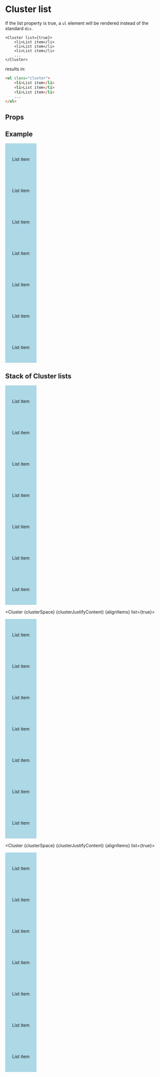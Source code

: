 <script lang="ts">
	import type { Space, JustifyContent, AlignItems } from '$lib/types';
	import Cluster from '$lib/Cluster/index.svelte';
	import Stack from '$lib/Stack/index.svelte';
	import SqueezeContainer from '$lib/SqueezeContainer/index.svelte';
	import PropSelect from '$lib/PropSelect/index.svelte';

	import {
		space_options,
		justify_content_options,
		align_items_options
	} from '../../preview-content/options';

	let clusterSpace: Space = 'var(--s-1)';
	let clusterJustifyContent: JustifyContent = 'flex-start';
	let alignItems: AlignItems = 'center';
</script>

<style>
	.item {
		display: flex;
		align-items: center;
		justify-content: center;
		width: 100px;
		height: 100px;
		background-color: lightblue;
	}
</style>

# Cluster list

If the list property is true, a `ul` element will be rendered instead of the standard `div`.

```svelte
<Cluster list={true}>
	<li>List item</li>
	<li>List item</li>
	<li>List item</li>
	...
</Cluster>
```

results in:

```html
<ul class="cluster">
	<li>List item</li>
	<li>List item</li>
	<li>List item</li>
	...
</ul>
```

## Props

<PropSelect options={space_options} name="clusterSpace" bind:value={clusterSpace} />

<PropSelect
	options={justify_content_options}
	name="clusterJustifyContent"
	bind:value={clusterJustifyContent}
/>
<PropSelect options={align_items_options} name="alignItems" bind:value={alignItems} />

## Example

<SqueezeContainer>
	<Cluster {clusterSpace} {clusterJustifyContent} {alignItems} list={true}>
		<li class="item">List item</li>
		<li class="item">List item</li>
		<li class="item">List item</li>
		<li class="item">List item</li>
		<li class="item">List item</li>
		<li class="item">List item</li>
		<li class="item">List item</li>
	</Cluster>
</SqueezeContainer>

## Stack of Cluster lists

<SqueezeContainer>
<Stack stackSpace="var(--s2)">
<Cluster {clusterSpace} {clusterJustifyContent} {alignItems} list={true}>
	<li class="item">List item</li>
	<li class="item">List item</li>
	<li class="item">List item</li>
	<li class="item">List item</li>
	<li class="item">List item</li>
	<li class="item">List item</li>
	<li class="item">List item</li>
</Cluster>

<Cluster {clusterSpace} {clusterJustifyContent} {alignItems} list={true}>

<li class="item">List item</li>
<li class="item">List item</li>
<li class="item">List item</li>
<li class="item">List item</li>
<li class="item">List item</li>
<li class="item">List item</li>
<li class="item">List item</li>

</Cluster>

<Cluster {clusterSpace} {clusterJustifyContent} {alignItems} list={true}>

<li class="item">List item</li>
<li class="item">List item</li>
<li class="item">List item</li>
<li class="item">List item</li>
<li class="item">List item</li>
<li class="item">List item</li>
<li class="item">List item</li>

</Cluster>

</Stack>
</SqueezeContainer>
